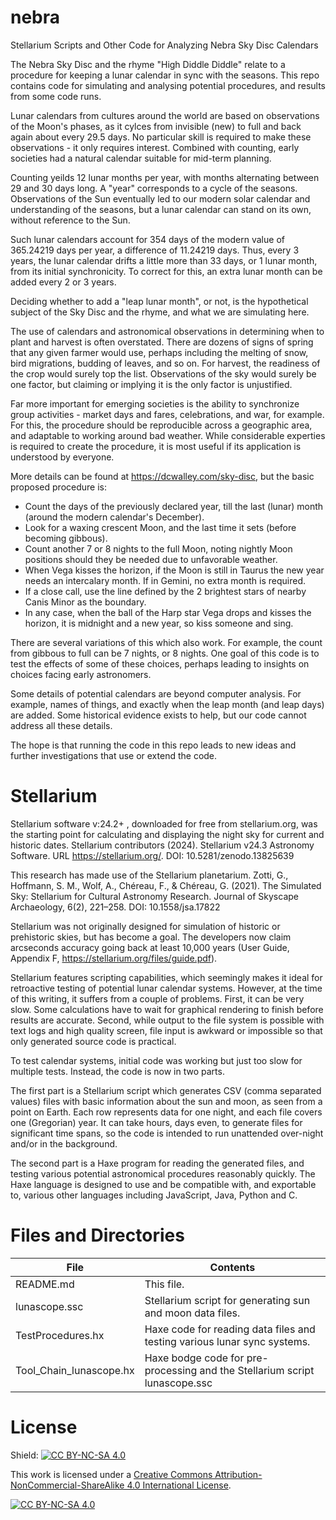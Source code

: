 # nebra
Stellarium Scripts and Other Code for Analyzing Nebra Sky Disc Calendars

The Nebra Sky Disc and the rhyme "High Diddle Diddle" relate to a procedure for keeping a lunar calendar in sync with the seasons. This repo contains code for simulating and analysing potential procedures, and results from some code runs.

Lunar calendars from cultures around the world are based on observations of the Moon's phases, as it cylces from invisible (new) to full and back again about every 29.5 days. No particular skill is required to make these observations - it only requires interest. Combined with counting, early societies had a natural calendar suitable for mid-term planning.

Counting yeilds 12 lunar months per year, with months alternating between 29 and 30 days long. A "year" corresponds to a cycle of the seasons. Observations of the Sun eventually led to our modern solar calendar and understanding of the seasons, but a lunar calendar can stand on its own, without reference to the Sun.

Such lunar calendars account for 354 days of the modern value of 365.24219 days per year, a difference of 11.24219 days. Thus, every 3 years, the lunar calendar drifts a little more than 33 days, or 1 lunar month, from its initial synchronicity. To correct for this, an extra lunar month can be added every 2 or 3 years.

Deciding whether to add a "leap lunar month", or not, is the hypothetical subject of the Sky Disc and the rhyme, and what we are simulating here.

The use of calendars and astronomical observations in determining when to plant and harvest is often overstated. There are dozens of signs of spring that any given farmer would use, perhaps including the melting of snow, bird migrations, budding of leaves, and so on. For harvest, the readiness of the crop would surely top the list. Observations of the sky would surely be one factor, but claiming or implying it is the only factor is unjustified.

Far more important for emerging societies is the ability to synchronize group activities - market days and fares, celebrations, and war, for example. For this, the procedure should be reproducible across a geographic area, and adaptable to working around bad weather. While considerable experties is required to create the procedure, it is most useful if its application is understood by everyone. 

More details can be found at https://dcwalley.com/sky-disc, but the basic proposed procedure is:

- Count the days of the previously declared year, till the last (lunar) month (around the modern calendar's December).
- Look for a waxing crescent Moon, and the last time it sets (before becoming gibbous).
- Count another 7 or 8 nights to the full Moon, noting nightly Moon positions should they be needed due to unfavorable weather.
- When Vega kisses the horizon, if the Moon is still in Taurus the new year needs an intercalary month. If in Gemini, no extra month is required.
- If a close call, use the line defined by the 2 brightest stars of nearby Canis Minor as the boundary.
- In any case, when the ball of the Harp star Vega drops and kisses the horizon, it is midnight and a new year, so kiss someone and sing.

There are several variations of this which also work. For example, the count from gibbous to full can be 7 nights, or 8 nights. One goal of this code is to test the effects of some of these choices, perhaps leading to insights on choices facing early astronomers.

Some details of potential calendars are beyond computer analysis. For example, names of things, and exactly when the leap month (and leap days) are added. Some historical evidence exists to help, but our code cannot address all these details. 

The hope is that running the code in this repo leads to new ideas and further investigations that use or extend the code.

# Stellarium
Stellarium software v:24.2+ , downloaded for free from stellarium.org, was the starting point for calculating and displaying the night sky for current and historic dates. Stellarium contributors (2024). Stellarium v24.3 Astronomy Software. URL https://stellarium.org/. DOI: 10.5281/zenodo.13825639

This research has made use of the Stellarium planetarium. Zotti, G., Hoffmann, S. M., Wolf, A., Chéreau, F., & Chéreau, G. (2021). The Simulated Sky: Stellarium for Cultural Astronomy Research. Journal of Skyscape Archaeology, 6(2), 221–258. DOI: 10.1558/jsa.17822

Stellarium was not originally designed for simulation of historic or prehistoric skies, but has become a goal. The developers now claim arcseconds accuracy going back at least 10,000 years (User Guide, Appendix F, https://stellarium.org/files/guide.pdf).

Stellarium features scripting capabilities, which seemingly makes it ideal for retroactive testing of potential lunar calendar systems. However, at the time of this writing, it suffers from a couple of problems. First, it can be very slow. Some calculations have to wait for graphical rendering to finish before results are accurate. Second, while output to the file system is possible with text logs and high quality screen, file input is awkward or impossible so that only generated source code is practical.

To test calendar systems, initial code was working but just too slow for multiple tests. Instead, the code is now in two parts. 

The first part is a Stellarium script which generates CSV (comma separated values) files with basic information about the sun and moon, as seen from a point on Earth. Each row represents data for one night, and each file covers one (Gregorian) year. It can take hours, days even, to generate files for significant time spans, so the code is intended to run unattended over-night and/or in the background.

The second part is a Haxe program for reading the generated files, and testing various potential astronomical procedures reasonably quickly. The Haxe language is designed to use and be compatible with, and exportable to, various other languages including JavaScript, Java, Python and C.

# Files and Directories
| File                    | Contents                                                                   |
|------------------------|------------------------------------------------------------------------|
| README.md               | This file.                                                                 |
| lunascope.ssc           | Stellarium script for generating sun and moon data files.                  |
| TestProcedures.hx       | Haxe code for reading data files and testing various lunar sync systems.   |
| Tool_Chain_lunascope.hx | Haxe bodge code for pre-processing and the Stellarium script lunascope.ssc |

# License
Shield: [![CC BY-NC-SA 4.0][cc-by-nc-sa-shield]][cc-by-nc-sa]

This work is licensed under a
[Creative Commons Attribution-NonCommercial-ShareAlike 4.0 International License][cc-by-nc-sa].

[![CC BY-NC-SA 4.0][cc-by-nc-sa-image]][cc-by-nc-sa]

[cc-by-nc-sa]: http://creativecommons.org/licenses/by-nc-sa/4.0/
[cc-by-nc-sa-image]: https://licensebuttons.net/l/by-nc-sa/4.0/88x31.png
[cc-by-nc-sa-shield]: https://img.shields.io/badge/License-CC%20BY--NC--SA%204.0-lightgrey.svg